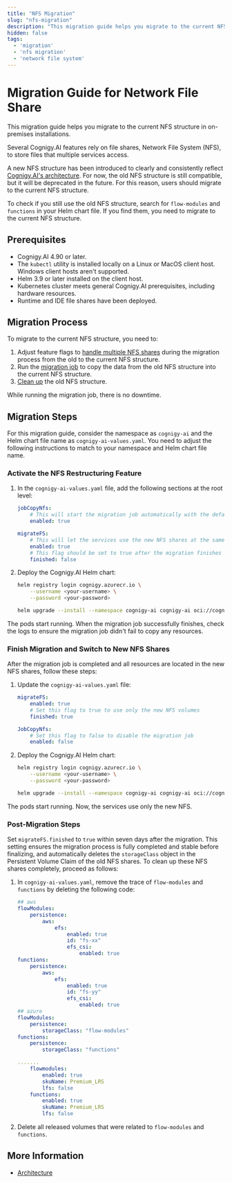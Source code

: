 ```yaml
---
title: "NFS Migration"
slug: "nfs-migration"
description: "This migration guide helps you migrate to the current NFS structure in Cognigy.AI on-premises installations."
hidden: false
tags: 
  - 'migration'
  - 'nfs migration'
  - 'network file system'
---
```


# Migration Guide for Network File Share

This migration guide helps you migrate to the current NFS structure in on-premises installations.

Several Cognigy.AI features rely on file shares, Network File System (NFS), to store files that multiple services access.

A new NFS structure has been introduced to clearly and consistently reflect [Cognigy.AI's architecture](../architecture.md). For now, the old NFS structure is still compatible, but it will be deprecated in the future. For this reason, users should migrate to the current NFS structure.

To check if you still use the old NFS structure, search for `flow-modules` and `functions` in your Helm chart file. If you find them, you need to migrate to the current NFS structure.

## Prerequisites

- Cognigy.AI 4.90 or later.
- The `kubectl` utility is installed locally on a Linux or MacOS client host. Windows client hosts aren't supported.
- Helm 3.9 or later installed on the client host.
- Kubernetes cluster meets general Cognigy.AI prerequisites, including hardware resources.
- Runtime and IDE file shares have been deployed.

## Migration Process

To migrate to the current NFS structure, you need to:

1. Adjust feature flags to [handle multiple NFS shares](#activate-the-nfs-restructuring-feature) during the migration process from the old to the current NFS structure.
2. Run the [migration job](#finish-migration-and-switch-to-new-nfs-shares) to copy the data from the old NFS structure into the current NFS structure.
3. [Clean up](#post-migration-steps) the old NFS structure.

While running the migration job, there is no downtime.

## Migration Steps

For this migration guide, consider the namespace as `cognigy-ai` and the Helm chart file name as `cognigy-ai-values.yaml`. You need to adjust the following instructions to match to your namespace and Helm chart file name.

### Activate the NFS Restructuring Feature

1. In the `cognigy-ai-values.yaml` file, add the following sections at the root level:

    ```yaml
    jobCopyNfs:
        # This will start the migration job automatically with the default configuration
        enabled: true

    migrateFS:
        # This will let the services use the new NFS shares at the same time as the old NFS shares
        enabled: true
        # This flag should be set to true after the migration finishes to use only the new NFS volumes
        finished: false
    ```

2. Deploy the Cognigy.AI Helm chart:

    ```bash
    helm registry login cognigy.azurecr.io \
        --username <your-username> \
        --password <your-password>

    helm upgrade --install --namespace cognigy-ai cognigy-ai oci://cognigy.azurecr.io/helm/cognigy.ai --version <Min supported version> --values cognigy-ai-values.yaml
    ```

The pods start running. When the migration job successfully finishes, check the logs to ensure the migration job didn't fail to copy any resources.

### Finish Migration and Switch to New NFS Shares

After the migration job is completed and all resources are located in the new NFS shares, follow these steps:

1. Update the `cognigy-ai-values.yaml` file:

    ```yaml
    migrateFS:
        enabled: true
        # Set this flag to true to use only the new NFS volumes
        finished: true

    JobCopyNfs:
        # Set this flag to false to disable the migration job
        enabled: false
    ```

2. Deploy the Cognigy.AI Helm chart:

    ```bash
    helm registry login cognigy.azurecr.io \
        --username <your-username> \
        --password <your-password>

    helm upgrade --install --namespace cognigy-ai cognigy-ai oci://cognigy.azurecr.io/helm/cognigy.ai --version <Min supported version> --values cognigy-ai-values.yaml
    ```

The pods start running. Now, the services use only the new NFS.

### Post-Migration Steps

Set `migrateFS.finished` to `true` within seven days after the migration. This setting ensures the migration process is fully completed and stable before finalizing, and automatically deletes the `storageClass` object in the Persistent Volume Claim of the old NFS shares. To clean up these NFS shares completely, proceed as follows:

1. In `cognigy-ai-values.yaml`, remove the trace of `flow-modules` and `functions` by deleting the following code:

    ```yaml
    ## aws
    flowModules:
        persistence:
            aws:
                efs:
                    enabled: true
                    id: "fs-xx"
                    efs_csi:
                        enabled: true
    functions:
        persistence:
            aws:
                efs:
                    enabled: true
                    id: "fs-yy"
                    efs_csi:
                        enabled: true
    ## azure
    flowModules:
        persistence:
            storageClass: "flow-modules"
    functions:
        persistence:
            storageClass: "functions"

    .......
        flowmodules:
            enabled: true
            skuName: Premium_LRS
            lfs: false
        functions:
            enabled: true
            skuName: Premium_LRS
            lfs: false
    ```

2. Delete all released volumes that were related to `flow-modules` and `functions`.

## More Information

- [Architecture](../architecture.md)
